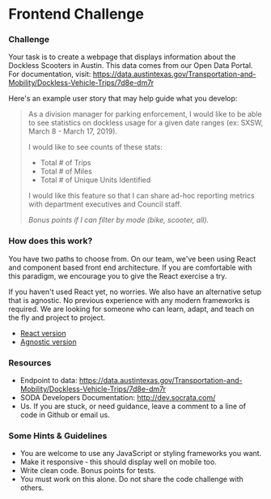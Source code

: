# Frontend Challenge

### Challenge

Your task is to create a webpage that displays information about the Dockless Scooters in Austin. This data comes from our Open Data Portal. For documentation, visit: https://data.austintexas.gov/Transportation-and-Mobility/Dockless-Vehicle-Trips/7d8e-dm7r

Here's an example user story that may help guide what you develop:

> As a division manager for parking enforcement, I would like to be able to see statistics on dockless usage for a given date ranges (ex: SXSW, March 8 - March 17, 2019). 
>
> I would like to see counts of these stats:
> - Total # of Trips
> - Total # of Miles
> - Total # of Unique Units Identified
> 
> I would like this feature so that I can share ad-hoc reporting metrics with department executives and Council staff.
>
> _Bonus points if I can filter by mode (bike, scooter, all)._

### How does this work?

You have two paths to choose from. On our team, we've been using React and component based front end architecture. If you are comfortable with this paradigm, we encourage you to give the React exercise a try.

If you haven't used React yet, no worries. We also have an alternative setup that is agnostic. No previous experience with any modern frameworks is required. We are looking for someone who can learn, adapt, and teach on the fly and project to project.

- [React version](./react)
- [Agnostic version](./agnostic)

### Resources

- Endpoint to data: https://data.austintexas.gov/Transportation-and-Mobility/Dockless-Vehicle-Trips/7d8e-dm7r
- SODA Developers Documentation: http://dev.socrata.com/
- Us. If you are stuck, or need guidance, leave a comment to a line of code in Github or email us.

### Some Hints & Guidelines

- You are welcome to use any JavaScript or styling frameworks you want.
- Make it responsive ‐ this should display well on mobile too.
- Write clean code. Bonus points for tests.
- You must work on this alone. Do not share the code challenge with others.
